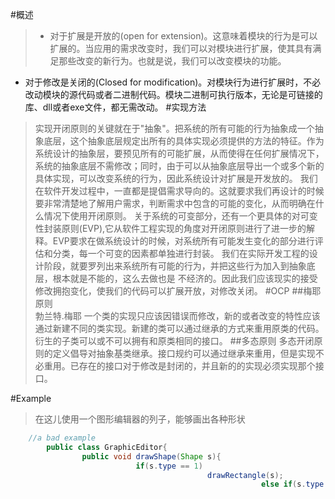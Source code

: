 #概述
>* 对于扩展是开放的(open for extension)。这意味着模块的行为是可以扩展的。当应用的需求改变时，我们可以对模块进行扩展，使其具有满足那些改变的新行为。也就是说，我们可以改变模块的功能。
* 对于修改是关闭的(Closed for modification)。对模块行为进行扩展时，不必改动模块的源代码或者二进制代码。模块二进制可执行版本，无论是可链接的库、dll或者exe文件，都无需改动。
#实现方法
 > 实现开闭原则的关键就在于"抽象"。把系统的所有可能的行为抽象成一个抽象底层，这个抽象底层规定出所有的具体实现必须提供的方法的特征。作为系统设计的抽象层，要预见所有的可能扩展，从而使得在任何扩展情况下，系统的抽象底层不需修改；同时，由于可以从抽象底层导出一个或多个新的具体实现，可以改变系统的行为，因此系统设计对扩展是开发放的。
  我们在软件开发过程中，一直都是提倡需求导向的。这就要求我们再设计的时候要非常清楚地了解用户需求，判断需求中包含的可能的变化，从而明确在什么情况下使用开闭原则。
  关于系统的可变部分，还有一个更具体的对可变性封装原则(EVP),它从软件工程实现的角度对开闭原则进行了进一步的解释。EVP要求在做系统设计的时候，对系统所有可能发生变化的部分进行评估和分类，每一个可变的因素都单独进行封装。
  我们在实际开发工程的设计阶段，就要罗列出来系统所有可能的行为，并把这些行为加入到抽象底层，根本就是不能的，这么去做也是 不经济的。因此我们应该现实的接受修改拥抱变化，使我们的代码可以扩展开放，对修改关闭。
#OCP
##梅耶原则  
勃兰特.梅耶
>一个类的实现只应该因错误而修改，新的或者改变的特性应该通过新建不同的类实现。新建的类可以通过继承的方式来重用原类的代码。衍生的子类可以或不可以拥有和原类相同的接口。
##多态原则
>多态开闭原则的定义倡导对抽象基类继承。接口规约可以通过继承来重用，但是实现不必重用。已存在的接口对于修改是封闭的，并且新的的实现必须实现那个接口。

#Example
>在这儿使用一个图形编辑器的列子，能够画出各种形状

```java
	//a bad example
		public class GraphicEditor{
				public void drawShape(Shape s){
							if(s.type == 1)
											drawRectangle(s);
														else if(s.type == 2)
																		drawCircle(s);		
																				}
																						public void drawRectangle(Rectangle r){......}
																								public void drawCircle(Circle c){......}
																									}
																										public class Shape{
																												public int type;
																													}
																														public class Rectangle extends Shape{
																																public Rectangle(){
																																			this.type = 1;
																																					}
																																						}
																																							public class Circle extends Shape{
																																									public Circle(){
																																												this.type = 2;
																																														}
																																															}
																																																
																																																```
																																																```java
																																																	//a good example
																																																		public abstract Shape{
																																																				private View view;
																																																						// some common attributes
																																																								public void setView(View v){
																																																											this.view = v;
																																																													}
																																																															public View getView(){
																																																																		return this.view;
																																																																				}
																																																																					}
																																																																						public interface View{
																																																																								public void draw();
																																																																									}
																																																																										public class GraphicEditor{
																																																																												public void draw(View v){
																																																																															v.draw();
																																																																																	}
																																																																																		}
																																																																																			public class Circle extends Shape implements View{
																																																																																					......
																																																																																						}
																																																																																							public class Rectangle extends Shape implements View{
																																																																																									.....
																																																																																										}
																																																																																										```
																																																																																										>以上good example 的原文并非如此，只不过，我进行了一些改动，算是加上了我自己的经验和理解吧





